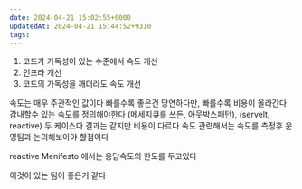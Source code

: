 ```yaml
---
date: 2024-04-21 15:02:55+0000
updatedAt: 2024-04-21 15:44:52+9310
tags: 
---
```

1. 코드가 가독성이 있는 수준에서 속도 개선
2. 인프라 개선
3. 코드의 가독성을 깨더라도 속도 개선

속도는 매우 주관적인 값이다
빠를수록 좋은건 당연하다만, 빠를수록 비용이 올라간다
감내할수 있는 속도를 정의해야한다
(메세지큐를 쓰든, 아웃박스패턴), (servelt, reactive) 두 케이스다 결과는 같지만 비용이 다르다
속도 관련해서는 속도를 측정후 운영팀과 논의해보아야 할점이다

reactive Menifesto 에서는 응답속도의 한도를 두고있다

이것이 있는 팀이 좋은거 같다